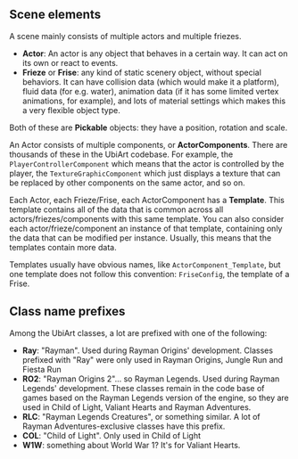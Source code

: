 ## Scene elements
A scene mainly consists of multiple actors and multiple friezes.
* **Actor**: An actor is any object that behaves in a certain way. It can act on its own or react to events.
* **Frieze** or **Frise**: any kind of static scenery object, without special behaviors. It can have collision data (which would make it a platform), fluid data (for e.g. water), animation data (if it has some limited vertex animations, for example), and lots of material settings which makes this a very flexible object type.

Both of these are **Pickable** objects: they have a position, rotation and scale.

An Actor consists of multiple components, or **ActorComponents**. There are thousands of these in the UbiArt codebase. For example, the `PlayerControllerComponent` which means that the actor is controlled by the player, the `TextureGraphicComponent` which just displays a texture that can be replaced by other components on the same actor, and so on.

Each Actor, each Frieze/Frise, each ActorComponent has a **Template**.
This template contains all of the data that is common across all actors/friezes/components with this same template.
You can also consider each actor/frieze/component an instance of that template, containing only the data that can be modified per instance. Usually, this means that the templates contain more data.

Templates usually have obvious names, like `ActorComponent_Template`, but one template does not follow this convention: `FriseConfig`, the template of a Frise.

## Class name prefixes
Among the UbiArt classes, a lot are prefixed with one of the following:
* **Ray**: "Rayman". Used during Rayman Origins' development. Classes prefixed with "Ray" were only used in Rayman Origins, Jungle Run and Fiesta Run
* **RO2**: "Rayman Origins 2"... so Rayman Legends. Used during Rayman Legends' development. These classes remain in the code base of games based on the Rayman Legends version of the engine, so they are used in Child of Light, Valiant Hearts and Rayman Adventures.
* **RLC**: "Rayman Legends Creatures", or something similar. A lot of Rayman Adventures-exclusive classes have this prefix.
* **COL**: "Child of Light". Only used in Child of Light
* **W1W**: something about World War 1? It's for Valiant Hearts.